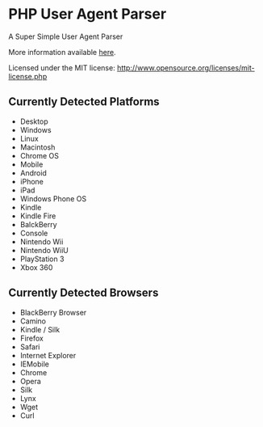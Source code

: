 PHP User Agent Parser
=====================

A Super Simple User Agent Parser

More information available [here](http://donatstudios.com/PHP-Parser-HTTP_USER_AGENT).

Licensed under the MIT license: http://www.opensource.org/licenses/mit-license.php

Currently Detected Platforms
----------------------------

- Desktop
 - Windows
 - Linux
 - Macintosh
 - Chrome OS
- Mobile
 - Android
 - iPhone
 - iPad
 - Windows Phone OS
 - Kindle
 - Kindle Fire
 - BalckBerry
- Console
 - Nintendo Wii
 - Nintendo WiiU
 - PlayStation 3
 - Xbox 360

Currently Detected Browsers
----------------------------

- BlackBerry Browser
- Camino
- Kindle / Silk
- Firefox
- Safari
- Internet Explorer
- IEMobile
- Chrome
- Opera
- Silk
- Lynx
- Wget
- Curl